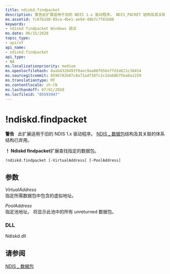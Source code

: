 ```yaml
---
title: ndiskd.findpacket
description: 警告此扩展适用于旧的 NDIS 1.x 驱动程序。 NDIS_PACKET 结构及其关联的体系结构已弃用。Ndiskd. findpacket 扩展查找指定的数据包。
ms.assetid: fc07b2d8-85ca-4be1-ae9d-40b7c7f81b08
keywords:
- ndiskd findpacket Windows 调试
ms.date: 06/15/2020
topic_type:
- apiref
api_name:
- ndiskd.findpacket
api_type:
- NA
ms.localizationpriority: medium
ms.openlocfilehash: 8aab4328493f0aec9aa88f656e7fd3a621c38454
ms.sourcegitcommit: 8596782b07c8a71adf38fc2c2da68b75ba0a1259
ms.translationtype: MT
ms.contentlocale: zh-CN
ms.lasthandoff: 07/01/2020
ms.locfileid: "85593947"
---
```

# <a name="ndiskdfindpacket"></a>!ndiskd.findpacket

**警告**   此扩展适用于旧的 NDIS 1.x 驱动程序。 [NDIS \_ 数据包](https://docs.microsoft.com/previous-versions/windows/hardware/network/ff557086(v=vs.85))结构及其关联的体系结构已弃用。

**！ Ndiskd findpacket**扩展查找指定的数据包。

```console
!ndiskd.findpacket [-VirtualAddress] [-PoolAddress]  
```

## <a name="parameters"></a>参数

<span id="_______VirtualAddress______"></span><span id="_______virtualaddress______"></span><span id="_______VIRTUALADDRESS______"></span>*VirtualAddress*   
指定所需数据包中包含的虚拟地址。

<span id="_______PoolAddress______"></span><span id="_______pooladdress______"></span><span id="_______POOLADDRESS______"></span>*PoolAddress*   
指定池地址。 将显示此池中的所有 unreturned 数据包。

### <a name="dll"></a>DLL

Ndiskd.dll

## <a name="see-also"></a>请参阅

[NDIS \_ 数据包](https://docs.microsoft.com/previous-versions/windows/hardware/network/ff557086(v=vs.85))
